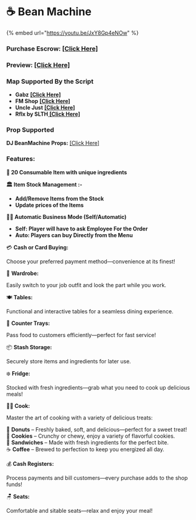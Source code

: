 # ☕ Bean Machine



{% embed url="https://youtu.be/JxY8Gp4eNOw" %}

### Purchase Escrow: [\[Click Here\]](https://pulsescripts.com/product/6741732)

### Preview: [\[Click Here\]](https://youtu.be/JxY8Gp4eNOw)

### Map Supported By the Script

* **Gabz** [**\[Click Here\]**](https://www.gabzv.com/)
* **FM Shop** [**\[Click Here\]**](https://fmshop.tebex.io/category/restaurant)
* **Uncle Just** [**\[Click Here\]**](https://unclejust.tebex.io/)
* **Rflx by SLTH**[ **\[Click Here\]**](https://www.gta5-mods.com/maps/mlo-bean-machine-fivem-sp)

### Prop Supported

**DJ BeanMachine Props:** [\[Click Here\]](https://djscollections.com/package/5977681)

### Features:

**🍞 20 Consumable Item with unique ingredients**

**🏛️ Item Stock Management :-**

* **Add/Remove Items from the Stock**
* **Update prices of the Items**

**👨‍💼 Automatic Business Mode (Self/Automatic)**

* **Self: Player will have to ask Employee For the Order**
* **Auto: Players can buy Directly from the Menu**

💳 **Cash or Card Buying:**&#x20;

Choose your preferred payment method—convenience at its finest!

👕 **Wardrobe:**&#x20;

Easily switch to your job outfit and look the part while you work.

🍽️ **Tables:**&#x20;

Functional and interactive tables for a seamless dining experience.

🛒 **Counter Trays:**&#x20;

Pass food to customers efficiently—perfect for fast service!

📦 **Stash Storage:**&#x20;

Securely store items and ingredients for later use.

❄️ **Fridge:**&#x20;

Stocked with fresh ingredients—grab what you need to cook up delicious meals!

**🧑‍🍳 Cook:**

Master the art of cooking with a variety of delicious treats:

🍩 **Donuts** – Freshly baked, soft, and delicious—perfect for a sweet treat!\
🍪 **Cookies** – Crunchy or chewy, enjoy a variety of flavorful cookies.\
🥪 **Sandwiches** – Made with fresh ingredients for the perfect bite.\
☕ **Coffee** – Brewed to perfection to keep you energized all day.

💰 **Cash Registers:**&#x20;

Process payments and bill customers—every purchase adds to the shop funds!

🪑 **Seats:**&#x20;

Comfortable and sitable seats—relax and enjoy your meal!

